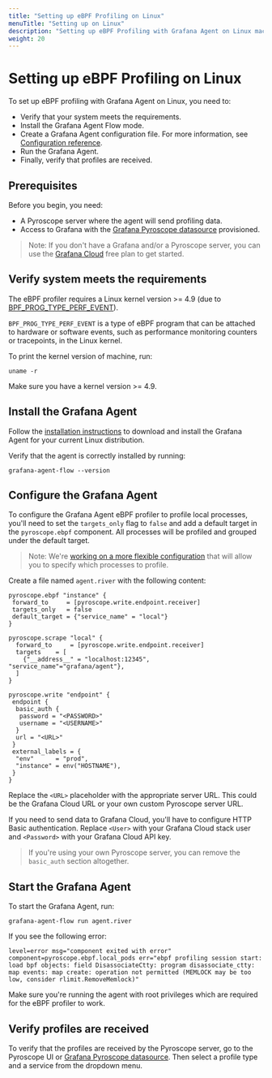 ```yaml
---
title: "Setting up eBPF Profiling on Linux"
menuTitle: "Setting up on Linux"
description: "Setting up eBPF Profiling with Grafana Agent on Linux machines"
weight: 20
---
```


# Setting up eBPF Profiling on Linux

To set up eBPF profiling with Grafana Agent on Linux, you need to:

- Verify that your system meets the requirements.
- Install the Grafana Agent Flow mode.
- Create a Grafana Agent configuration file. For more information, see [Configuration reference][config-reference].
- Run the Grafana Agent.
- Finally, verify that profiles are received.

## Prerequisites

Before you begin, you need:

- A Pyroscope server where the agent will send profiling data.
- Access to Grafana with the [Grafana Pyroscope datasource][pyroscope-ds] provisioned.

> Note: If you don't have a Grafana and/or a Pyroscope server, you can use the [Grafana Cloud][gcloud] free plan to get started.

## Verify system meets the requirements

The eBPF profiler requires a Linux kernel version >= 4.9 (due to [BPF_PROG_TYPE_PERF_EVENT](https://lkml.org/lkml/2016/9/1/831)).

`BPF_PROG_TYPE_PERF_EVENT` is a type of eBPF program that can be attached to hardware or software events, such as performance monitoring counters or tracepoints, in the Linux kernel.

To print the kernel version of machine, run:

```shell
uname -r
```

Make sure you have a kernel version >= 4.9.

## Install the Grafana Agent

Follow the [installation instructions][agent-install] to download and install the Grafana Agent for your current Linux distribution.

Verify that the agent is correctly installed by running:

```shell
grafana-agent-flow --version
```

## Configure the Grafana Agent

To configure the Grafana Agent eBPF profiler to profile local processes, you'll need to set the `targets_only` flag to `false` and add a default target in the `pyroscope.ebpf` component.
All processes will be profiled and grouped under the default target.

> Note: We're [working on a more flexible configuration](https://github.com/grafana/agent/pull/5858) that will allow you to specify which processes to profile.

Create a file named `agent.river` with the following content:

```river
pyroscope.ebpf "instance" {
 forward_to     = [pyroscope.write.endpoint.receiver]
 targets_only   = false
 default_target = {"service_name" = "local"}
}

pyroscope.scrape "local" {
  forward_to     = [pyroscope.write.endpoint.receiver]
  targets    = [
    {"__address__" = "localhost:12345", "service_name"="grafana/agent"},
  ]
}

pyroscope.write "endpoint" {
 endpoint {
  basic_auth {
   password = "<PASSWORD>"
   username = "<USERNAME>"
  }
  url = "<URL>"
 }
 external_labels = {
  "env"      = "prod",
  "instance" = env("HOSTNAME"),
 }
}
```

Replace the `<URL>` placeholder with the appropriate server URL. This could be the Grafana Cloud URL or your own custom Pyroscope server URL.

If you need to send data to Grafana Cloud, you'll have to configure HTTP Basic authentication. Replace `<User>` with your Grafana Cloud stack user and `<Password>` with your Grafana Cloud API key.

> If you're using your own Pyroscope server, you can remove the `basic_auth` section altogether.

## Start the Grafana Agent

To start the Grafana Agent, run:

```shell
grafana-agent-flow run agent.river
```

If you see the following error:

```shell
level=error msg="component exited with error" component=pyroscope.ebpf.local_pods err="ebpf profiling session start: load bpf objects: field DisassociateCtty: program disassociate_ctty: map events: map create: operation not permitted (MEMLOCK may be too low, consider rlimit.RemoveMemlock)"
```

Make sure you're running the agent with root privileges which are required for the eBPF profiler to work.

## Verify profiles are received

To verify that the profiles are received by the Pyroscope server, go to the Pyroscope UI or [Grafana Pyroscope datasource][pyroscope-ds]. Then select a profile type and a service from the dropdown menu.

[agent-install]: /docs/agent/latest/flow/setup/install/linux/
[pyroscope-ds]: /docs/grafana/latest/datasources/grafana-pyroscope/
[config-reference]: ../configuration/
[gcloud]: /products/cloud/
